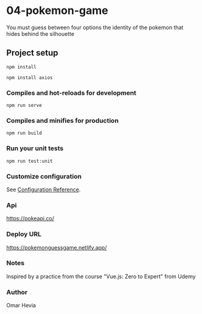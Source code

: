 # 04-pokemon-game

You must guess between four options the identity of the pokemon that hides behind the silhouette

## Project setup
```
npm install

npm install axios
```

### Compiles and hot-reloads for development
```
npm run serve
```

### Compiles and minifies for production
```
npm run build
```

### Run your unit tests
```
npm run test:unit
```

### Customize configuration
See [Configuration Reference](https://cli.vuejs.org/config/).

### Api
https://pokeapi.co/


### Deploy URL
https://pokemonguessgame.netlify.app/

### Notes
Inspired by a practice from the course "Vue.js: Zero to Expert" from Udemy

### Author
Omar Hevia